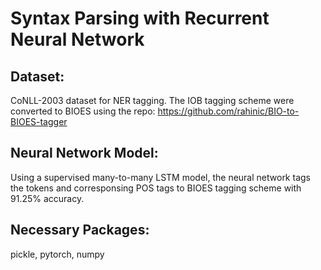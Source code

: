# Syntax Parsing with Recurrent Neural Network

## Dataset: 
CoNLL-2003 dataset for NER tagging. The IOB tagging scheme were converted to BIOES using the repo: https://github.com/rahinic/BIO-to-BIOES-tagger

## Neural Network Model: 
Using a supervised many-to-many LSTM model, the neural network tags the tokens and corresponsing POS tags to BIOES tagging scheme with 91.25% accuracy.

## Necessary Packages: 
pickle, pytorch, numpy



